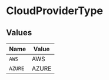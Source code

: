 # CloudProviderType


## Values

| Name    | Value   |
| ------- | ------- |
| `AWS`   | AWS     |
| `AZURE` | AZURE   |
